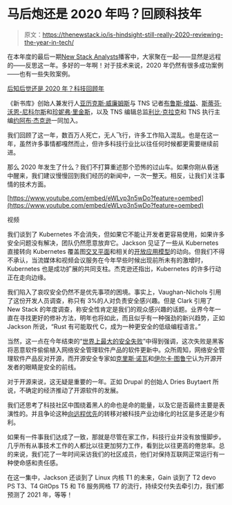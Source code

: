 # 马后炮还是 2020 年吗？回顾科技年

> 原文：<https://thenewstack.io/is-hindsight-still-really-2020-reviewing-the-year-in-tech/>

在本年度的最后一期[New Stack Analysts](/podcasts/analysts)播客中，大家聚在一起——显然是远程的——反思这一年。多好的一年啊！对于技术来说，2020 年仍然有很多成功案例——也有一些失败案例。

[后知后觉还是 2020 年？科技回顾年](https://thenewstack.simplecast.com/episodes/is-hindsight-still-2020-reviewing-the-year-in-tech)

《新书库》创始人兼发行人[亚历克斯·威廉姆斯](/author/alex/)与 TNS 记者[布鲁斯·增益](/author/bruce-gain/)、[斯蒂芬·沃恩-尼科尔斯](/author/sjvn/)和[珍妮弗·里金斯](/author/jennifer-riggins/)，以及 TNS 编辑总监[利比·克拉克](/author/libby/)和 TNS 执行主编[约阿布·杰克逊](/author/joab/)一同加入。

我们回顾了这一年，数百万人死亡，无人飞行，许多工作陷入混乱。也是在这一年，虽然许多事情都嘎然而止，但许多科技行业比以往任何时候都更需要继续前进。

那么 2020 年发生了什么？我们不打算重述那个恐怖的过山车。如果你刚从昏迷中醒来，我们建议慢慢回到我们经历的新闻中，一次一整天。相反，让我们关注事情的技术方面。

[https://www.youtube.com/embed/eWLvp3n5wDo?feature=oembed](https://www.youtube.com/embed/eWLvp3n5wDo?feature=oembed)

视频

我们谈到了 Kubernetes 不会消失，但如果它不能让开发者更容易使用，如果许多安全问题没有解决，团队仍然愿意放弃它。Jackson 见证了一些从 Kubernetes 直接转向 Kubernetes 覆盖图[交叉平面](/crossplane-a-kubernetes-control-plane-to-roll-your-own-paas/)和相关的[开放应用模型](/open-application-model-build-the-next-generation-of-cloud-native-applications/)的动向。但我们不得不承认，当流媒体和视频会议服务在今年早些时候出现前所未有的激增时，Kubernetes 也是成功扩展的共同支柱。杰克逊还指出，Kubernetes 的许多行动正在走向边缘。

我们陷入了哀叹安全仍然不是优先事项的困境。事实上，Vaughan-Nichols 引用了这份开发人员调查，称只有 3%的人对负责安全感兴趣。但是 Clark 引用了 New Stack 的年度调查，称安全性肯定是我们的观众感兴趣的话题。业界今年一直在寻找更好的修补方法，明年也将如此，而且似乎有一种强劲的新兴趋势，正如 Jackson 所说，“Rust 有可能取代 C，成为一种更安全的低级编程语言。”

当然，这一点在今年结束的“[世界上最大的安全失败](/solarwinds-the-worlds-biggest-security-failure-and-open-sources-better-answer/)”中得到强调，这次失败是黑客将恶意软件偷偷植入网络安全管理软件产品的软件更新中。众所周知，网络安全管理软件产品反对开源，而开源安全专家如[克里斯·诺瓦](/sysdigs-kris-nova-we-can-never-be-prepared-but-open-source-can-help/)和[伊尔卡·图鲁宁](/open-source-developers-are-securitys-new-front-line/)认为开源开发者的眼睛是安全的前线。

对于开源来说，这无疑是重要的一年。正如 Drupal 的创始人 Dries Buytaert 所说，不确定的经济推动了开源软件的发展。

我们还思考了科技社区中围绕着黑人的命也是命的能量，以及它是否最终主要是表演性的。并且争论这种[向远程优先](/agile-coach-emily-webber-on-fostering-inclusion-for-remote-work/)的转移对被科技产业边缘化的社区是多还是少有利。

如果有一件事我们达成了一致，那就是尽管在家工作，科技行业并没有放慢脚步。几乎所有从事技术工作的人都比以往更加努力工作，看到比以往更高的倦怠率。总的来说，我们花了一年时间采访我们的社区成员，他们对保持互联网正常运行有一种使命感和责任感。

在这一集中，Jackson 还谈到了 Linux 内核 T1 的未来，Gain 谈到了 T2 devo PS T3、T4 GitOps T5 和 T6 服务网格 T7 的流行，持续交付失去牵引力，我们都预测了 2021 年，等等！

<svg xmlns:xlink="http://www.w3.org/1999/xlink" viewBox="0 0 68 31" version="1.1"><title>Group</title> <desc>Created with Sketch.</desc></svg>